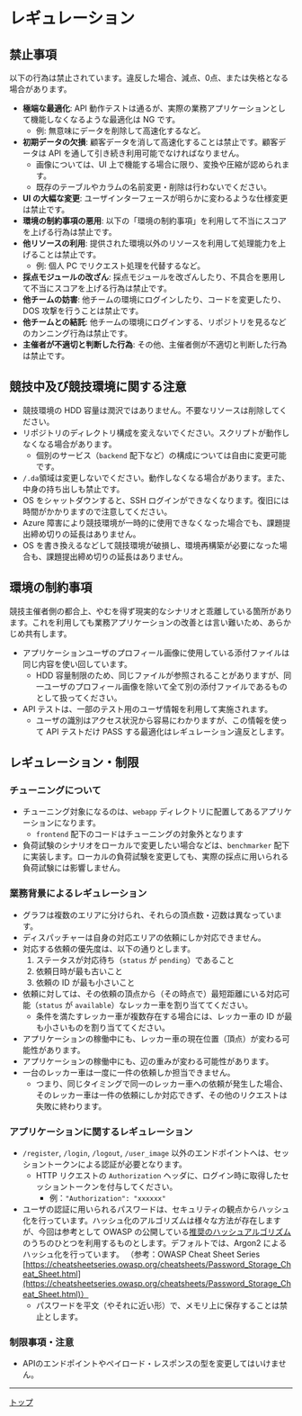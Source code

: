 # レギュレーション

## 禁止事項

以下の行為は禁止されています。違反した場合、減点、0点、または失格となる場合があります。

- **極端な最適化**: API 動作テストは通るが、実際の業務アプリケーションとして機能しなくなるような最適化は NG です。
  - 例: 無意味にデータを削除して高速化するなど。
- **初期データの欠損**: 顧客データを消して高速化することは禁止です。顧客データは API を通して引き続き利用可能でなければなりません。
  - 画像については、UI 上で機能する場合に限り、変換や圧縮が認められます。
  - 既存のテーブルやカラムの名前変更・削除は行わないでください。
- **UI の大幅な変更**: ユーザインターフェースが明らかに変わるような仕様変更は禁止です。
- **環境の制約事項の悪用**: 以下の「環境の制約事項」を利用して不当にスコアを上げる行為は禁止です。
- **他リソースの利用**: 提供された環境以外のリソースを利用して処理能力を上げることは禁止です。
  - 例: 個人 PC でリクエスト処理を代替するなど。
- **採点モジュールの改ざん**: 採点モジュールを改ざんしたり、不具合を悪用して不当にスコアを上げる行為は禁止です。
- **他チームの妨害**: 他チームの環境にログインしたり、コードを変更したり、DOS 攻撃を行うことは禁止です。
- **他チームとの結託**: 他チームの環境にログインする、リポジトリを見るなどのカンニング行為は禁止です。
- **主催者が不適切と判断した行為**: その他、主催者側が不適切と判断した行為は禁止です。

## 競技中及び競技環境に関する注意

- 競技環境の HDD 容量は潤沢ではありません。不要なリソースは削除してください。
- リポジトリのディレクトリ構成を変えないでください。スクリプトが動作しなくなる場合があります。
  - 個別のサービス（`backend` 配下など）の構成については自由に変更可能です。
- `/.da`領域は変更しないでください。動作しなくなる場合があります。また、中身の持ち出しも禁止です。
- OS をシャットダウンすると、SSH ログインができなくなります。復旧には時間がかかりますので注意してください。
- Azure 障害により競技環境が一時的に使用できなくなった場合でも、課題提出締め切りの延長はありません。
- OS を書き換えるなどして競技環境が破損し、環境再構築が必要になった場合も、課題提出締め切りの延長はありません。

## 環境の制約事項

競技主催者側の都合上、やむを得ず現実的なシナリオと乖離している箇所があります。これを利用しても業務アプリケーションの改善とは言い難いため、あらかじめ共有します。

- アプリケーションユーザのプロフィール画像に使用している添付ファイルは同じ内容を使い回しています。
  - HDD 容量制限のため、同じファイルが参照されることがありますが、同一ユーザのプロフィール画像を除いて全て別の添付ファイルであるものとして扱ってください。
- API テストは、一部のテスト用のユーザ情報を利用して実施されます。
  - ユーザの識別はアクセス状況から容易にわかりますが、この情報を使って API テストだけ PASS する最適化はレギュレーション違反とします。

## レギュレーション・制限

### チューニングについて

- チューニング対象になるのは、`webapp` ディレクトリに配置してあるアプリケーションになります。
  - `frontend` 配下のコードはチューニングの対象外となります  
- 負荷試験のシナリオをローカルで変更したい場合などは、`benchmarker` 配下に実装します。ローカルの負荷試験を変更しても、実際の採点に用いられる負荷試験には影響しません。

### 業務背景によるレギュレーション

- グラフは複数のエリアに分けられ、それらの頂点数・辺数は異なっています。
- ディスパッチャーは自身の対応エリアの依頼にしか対応できません。
- 対応する依頼の優先度は、以下の通りとします。
  1. ステータスが対応待ち（`status` が `pending`）であること
  2. 依頼日時が最も古いこと
  3. 依頼の ID が最も小さいこと
- 依頼に対しては、その依頼の頂点から（その時点で）最短距離にいる対応可能（`status` が `available`）なレッカー車を割り当ててください。
  - 条件を満たすレッカー車が複数存在する場合には、レッカー車の ID が最も小さいものを割り当ててください。
- アプリケーションの稼働中にも、レッカー車の現在位置（頂点）が変わる可能性があります。
- アプリケーションの稼働中にも、辺の重みが変わる可能性があります。
- 一台のレッカー車は一度に一件の依頼しか担当できません。
  - つまり、同じタイミングで同一のレッカー車への依頼が発生した場合、そのレッカー車は一件の依頼にしか対応できず、その他のリクエストは失敗に終わります。

### アプリケーションに関するレギュレーション

- `/register`, `/login`, `/logout`, `/user_image` 以外のエンドポイントへは、セッショントークンによる認証が必要となります。
  - HTTP リクエストの `Authorization` ヘッダに、ログイン時に取得したセッショントークンを付与してください。
    - 例：`"Authorization": "xxxxxx"`
- ユーザの認証に用いられるパスワードは、セキュリティの観点からハッシュ化を行っています。ハッシュ化のアルゴリズムは様々な方法が存在しますが、今回は参考として OWASP の公開している[推奨のハッシュアルゴリズム](https://cheatsheetseries.owasp.org/cheatsheets/Password_Storage_Cheat_Sheet.html#password-hashing-algorithms ) のうちのひとつを利用するものとします。デフォルトでは、Argon2 によるハッシュ化を行っています。
（参考：OWASP Cheat Sheet Series [https://cheatsheetseries.owasp.org/cheatsheets/Password_Storage_Cheat_Sheet.html](https://cheatsheetseries.owasp.org/cheatsheets/Password_Storage_Cheat_Sheet.html)）
  - パスワードを平文（やそれに近い形）で、メモリ上に保存することは禁止とします。

### 制限事項・注意

- APIのエンドポイントやペイロード・レスポンスの型を変更してはいけません。

---

[トップ](../../README.md)
